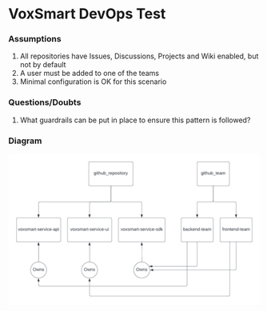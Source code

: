 # VoxSmart DevOps Test

### Assumptions

1. All repositories have Issues, Discussions, Projects and Wiki enabled, but not by default
2. A user must be added to one of the teams
3. Minimal configuration is OK for this scenario

### Questions/Doubts

1. What guardrails can be put in place to ensure this pattern is followed?

### Diagram

![A partial diagram of the solution](Images/vs-devops-test-diagram.png)
